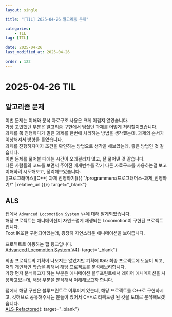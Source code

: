 ```yaml
---
layout: single

title: "[TIL] 2025-04-26 알고리즘 문제"

categories:
    - TIL
tag: [TIL]

date: 2025-04-26
last_modified_at: 2025-04-26

order : 122
---
```


# 2025-04-26 TIL

## 알고리즘 문제

이번 문제는 이해와 분석 자료구조 사용은 크게 어렵지 않았습니다.  
가장 고민했던 부분은 알고리즘 구현에서 멈췄던 과제를 어떻게 처리할지였습니다.  
과제를 쭉 진행하다가 밀린 과제를 한번에 처리하는 방법을 생각했는데, 과제의 순서가 이상해져서 방향을 틀었습니다.  
과제를 진행하자마자 조건을 확인하는 방법으로 생각을 해보았는데, 좋은 방법인 것 같습니다.  
이번 문제를 풀어볼 때에는 시간이 오래걸리지 않고, 잘 풀어낸 것 같습니다.  
다른 사람들의 코드를 보면서 주어진 매개변수를 각기 다른 자료구조를 사용하는걸 보고 이해하려 시도해보고, 정리해보았습니다.  
[[프로그래머스][C++] 과제 진행하기]({{ "/programmers/프로그래머스-과제_진행하기/" | relative_url }}){: target="_blank"}

## ALS

팹에서 `Advanced Locomotion System V4`에 대해 알게되었습니다.  
해당 프로젝트는 애니메이션이 자연스럽게 재생되는 Locomotion이 구현된 프로젝트입니다.  
Foot IK또한 구현되어있는데, 굉장히 자연스러운 애니메이션을 보여줍니다.

프로젝트로 이동하는 팹 링크입니다.  
[Advanced Locomotion System V4](https://www.fab.com/listings/ef9651a4-fb55-4866-a2d9-1b38b028f9c7){: target="_blank"}

최종 프로젝트의 기획이 나오지는 않았지만 기획에 따라 최종 프로젝트에 도움이 되고, 저의 개인적인 학습을 위해서 해당 프로젝트를 분석해보려합니다.  
가장 먼저 분석하고자 하는 부분은 애니메이션 블루프린트에서 레이어 애니메이션을 사용하고있는데, 해당 부분을 분석해서 이해해보고자 합니다.

팹에서 해당 구현은 블루프린트로 이루어져 있는데, 해당 프로젝트를 C++로 구현하시고, 깃허브로 공유해주시는 분들이 있어서 C++로 리팩토링 된 것을 토대로 분석해보겠습니다.  
[ALS-Refactored](https://github.com/Sixze/ALS-Refactored){: target="_blank"}